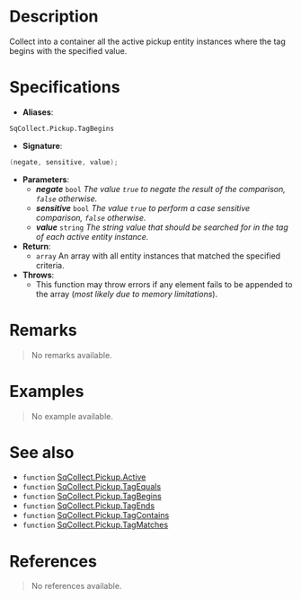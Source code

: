 # Description

Collect into a container all the active pickup entity instances where the tag begins with the specified value.

# Specifications

* **Aliases**:
```D
SqCollect.Pickup.TagBegins
```
* **Signature**:
```D
(negate, sensitive, value);
```
* **Parameters**:
	* **_negate_** `bool` *The value `true` to negate the result of the comparison, `false` otherwise.*
	* **_sensitive_** `bool` *The value `true` to perform a case sensitive comparison, `false` otherwise.*
	* **_value_** `string` *The string value that should be searched for in the tag of each active entity instance.*
* **Return**:
	* `array` An array with all entity instances that matched the specified criteria.
* **Throws**:
	* This function may throw errors if any element fails to be appended to the array (*most likely due to memory limitations*).

# Remarks

> No remarks available.

# Examples

> No example available.

# See also

* `function` [SqCollect.Pickup.Active](Function.SqCollect.Pickup.Active)
* `function` [SqCollect.Pickup.TagEquals](Function.SqCollect.Pickup.TagEquals)
* `function` [SqCollect.Pickup.TagBegins](Function.SqCollect.Pickup.TagBegins)
* `function` [SqCollect.Pickup.TagEnds](Function.SqCollect.Pickup.TagEnds)
* `function` [SqCollect.Pickup.TagContains](Function.SqCollect.Pickup.TagContains)
* `function` [SqCollect.Pickup.TagMatches](Function.SqCollect.Pickup.TagMatches)

# References

> No references available.
